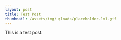 ```yaml
---
layout: post
title: Test Post
thumbnail: /assets/img/uploads/placeholder-1x1.gif
---
```

This is a test post.
